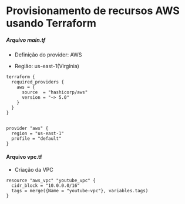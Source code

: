 # Provisionamento de recursos AWS usando Terraform
##### Arquivo main.tf
- Definição do provider: AWS 

- Região: us-east-1(Virgínia)

``` 
terraform {
  required_providers {
    aws = {
      source  = "hashicorp/aws"
      version = "~> 5.0"
    }
  }
}


provider "aws" {
  region = "us-east-1"
  profile = "default"
}
``` 
#### Arquivo vpc.tf 
- Criação da VPC
```
resource "aws_vpc" "youtube_vpc" {
  cidr_block = "10.0.0.0/16"
  tags = merge({Name = "youtube-vpc"}, variables.tags)
}
```




